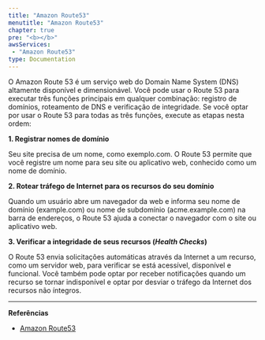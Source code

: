 ```yaml
---
title: "Amazon Route53"
menutitle: "Amazon Route53"
chapter: true
pre: "<b></b>"
awsServices:
 - "Amazon Route53"
type: Documentation
---
```



O Amazon Route 53 é um serviço web do Domain Name System (DNS) altamente disponível e dimensionável. Você pode usar o Route 53 para executar três funções principais em qualquer combinação: registro de domínios, roteamento de DNS e verificação de integridade. Se você optar por usar o Route 53 para todas as três funções, execute as etapas nesta ordem:

**1. Registrar nomes de domínio**

Seu site precisa de um nome, como exemplo.com. O Route 53 permite que você registre um nome para seu site ou aplicativo web, conhecido como um nome de domínio.


**2. Rotear tráfego de Internet para os recursos do seu domínio**

Quando um usuário abre um navegador da web e informa seu nome de domínio (example.com) ou nome de subdomínio (acme.example.com) na barra de endereços, o Route 53 ajuda a conectar o navegador com o site ou aplicativo web.

**3. Verificar a integridade de seus recursos (*Health Checks*)**

O Route 53 envia solicitações automáticas através da Internet a um recurso, como um servidor web, para verificar se está acessível, disponível e funcional. Você também pode optar por receber notificações quando um recurso se tornar indisponível e optar por desviar o tráfego da Internet dos recursos não íntegros.


---
**Referências**
- [Amazon Route53](https://docs.aws.amazon.com/pt_br/Route53/latest/DeveloperGuide/Welcome.html)